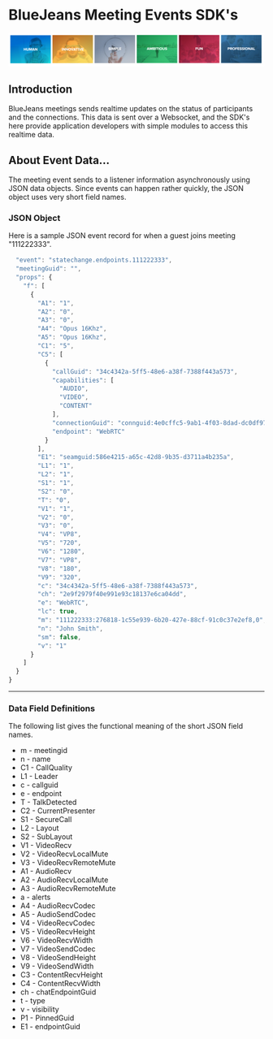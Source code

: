 # BlueJeans Meeting Events SDK's



![927](.\927.png)

## Introduction

BlueJeans meetings sends realtime updates on the status of participants and the connections.  This data is sent over a Websocket, and the SDK's here provide application developers with simple modules to access this realtime data.



## About Event Data...

The meeting event sends to a listener information asynchronously using JSON data objects.  Since events can happen rather quickly, the JSON object uses very short field names.



### JSON Object

Here is a sample JSON event record for when a guest joins meeting "111222333".

```javascript
  "event": "statechange.endpoints.111222333",
  "meetingGuid": "",
  "props": {
    "f": [
      {
        "A1": "1",
        "A2": "0",
        "A3": "0",
        "A4": "Opus 16Khz",
        "A5": "Opus 16Khz",
        "C1": "5",
        "C5": [
          {
            "callGuid": "34c4342a-5ff5-48e6-a38f-7388f443a573",
            "capabilities": [
              "AUDIO",
              "VIDEO",
              "CONTENT"
            ],
            "connectionGuid": "connguid:4e0cffc5-9ab1-4f03-8dad-dc0df9723463",
            "endpoint": "WebRTC"
          }
        ],
        "E1": "seamguid:586e4215-a65c-42d8-9b35-d3711a4b235a",
        "L1": "1",
        "L2": "1",
        "S1": "1",
        "S2": "0",
        "T": "0",
        "V1": "1",
        "V2": "0",
        "V3": "0",
        "V4": "VP8",
        "V5": "720",
        "V6": "1280",
        "V7": "VP8",
        "V8": "180",
        "V9": "320",
        "c": "34c4342a-5ff5-48e6-a38f-7388f443a573",
        "ch": "2e9f2979f40e991e93c18137e6ca04dd",
        "e": "WebRTC",
        "lc": true,
        "m": "111222333:276818-1c55e939-6b20-427e-88cf-91c0c37e2ef8,0",
        "n": "John Smith",
        "sm": false,
        "v": "1"
      }
    ]
  }
}
```

------



### Data Field Definitions

The following list gives the functional meaning of the short JSON field names.



* m - meetingid
* n - name
* C1 - CallQuality
* L1 - Leader
* c - callguid
* e - endpoint
* T - TalkDetected
* C2 - CurrentPresenter
* S1 - SecureCall
* L2 - Layout
* S2 - SubLayout
* V1 - VideoRecv
* V2 - VideoRecvLocalMute
* V3 - VideoRecvRemoteMute
* A1 - AudioRecv
* A2 - AudioRecvLocalMute
* A3 - AudioRecvRemoteMute
* a - alerts
* A4 - AudioRecvCodec
* A5 - AudioSendCodec
* V4 - VideoRecvCodec
* V5 - VideoRecvHeight
* V6 - VideoRecvWidth
* V7 - VideoSendCodec
* V8 - VideoSendHeight
* V9 - VideoSendWidth
* C3 - ContentRecvHeight
* C4 - ContentRecvWidth      
* ch - chatEndpointGuid
* t - type
* v - visibility
* P1 - PinnedGuid
* E1 - endpointGuid
